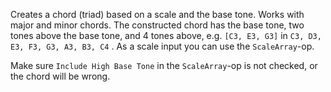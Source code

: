Creates a chord (triad) based on a scale and the base tone. Works with major and minor chords. The constructed chord has the base tone, two tones above the base tone, and 4 tones above, e.g. `[C3, E3, G3]` in `C3, D3, E3, F3, G3, A3, B3, C4` . As a scale input you can use the `ScaleArray`-op.

Make sure `Include High Base Tone` in the `ScaleArray`-op is not checked, or the chord will be wrong.
